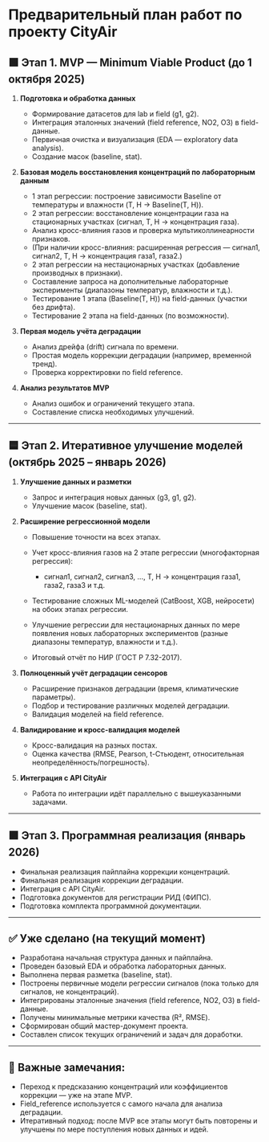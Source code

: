 # Предварительный план работ по проекту CityAir

## 🟩 Этап 1. MVP — Minimum Viable Product (до 1 октября 2025)

1. **Подготовка и обработка данных**

   * Формирование датасетов для lab и field (g1, g2).
   * Интеграция эталонных значений (field reference, NO2, O3) в field-данные.
   * Первичная очистка и визуализация (EDA — exploratory data analysis).
   * Создание масок (baseline, stat).

2. **Базовая модель восстановления концентраций по лабораторным данным**

   * 1 этап регрессии: построение зависимости Baseline от температуры и влажности (T, H → Baseline(T, H)).
   * 2 этап регрессии: восстановление концентрации газа на стационарных участках (сигнал, T, H → концентрация газа).
   * Анализ кросс-влияния газов и проверка мультиколлинеарности признаков.
   * (При наличии кросс-влияния: расширенная регрессия — сигнал1, сигнал2, T, H → концентрация газа1, газа2.)
   * 2 этап регрессии на нестационарных участках (добавление производных в признаки).
   * Составление запроса на дополнительные лабораторные эксперименты (диапазоны температур, влажности и т.д.).
   * Тестирование 1 этапа (Baseline(T, H)) на field-данных (участки без дрифта).
   * Тестирование 2 этапа на field-данных (по возможности).

3. **Первая модель учёта деградации**

   * Анализ дрейфа (drift) сигнала по времени.
   * Простая модель коррекции деградации (например, временной тренд).
   * Проверка корректировки по field reference.

4. **Анализ результатов MVP**

   * Анализ ошибок и ограничений текущего этапа.
   * Составление списка необходимых улучшений.

---

## 🟦 Этап 2. Итеративное улучшение моделей (октябрь 2025 – январь 2026)

1. **Улучшение данных и разметки**

   * Запрос и интеграция новых данных (g3, g1, g2).
   * Улучшение масок (baseline, stat).

2. **Расширение регрессионной модели**

   * Повышение точности на всех этапах.
   * Учет кросс-влияния газов на 2 этапе регрессии (многофакторная регрессия):

     * сигнал1, сигнал2, сигнал3, ..., T, H → концентрация газа1, газа2, газа3 и т.д.
   * Тестирование сложных ML-моделей (CatBoost, XGB, нейросети) на обоих этапах регрессии.
   * Улучшение регрессии для нестационарных данных по мере появления новых лабораторных экспериментов (разные диапазоны температур, влажности и т.д.).
   * Итоговый отчёт по НИР (ГОСТ Р 7.32-2017).

3. **Полноценный учёт деградации сенсоров**

   * Расширение признаков деградации (время, климатические параметры).
   * Подбор и тестирование различных моделей деградации.
   * Валидация моделей на field reference.

4. **Валидирование и кросс-валидация моделей**

   * Кросс-валидация на разных постах.
   * Оценка качества (RMSE, Pearson, t-Стьюдент, относительная неопределённость/погрешность).

5. **Интеграция с API CityAir**

   * Работа по интеграции идёт параллельно с вышеуказанными задачами.

---

## 🟪 Этап 3. Программная реализация (январь 2026)

* Финальная реализация пайплайна коррекции концентраций.
* Финальная реализация коррекции деградации.
* Интеграция с API CityAir.
* Подготовка документов для регистрации РИД (ФИПС).
* Подготовка комплекта программной документации.

---

## ✅ Уже сделано (на текущий момент)

* Разработана начальная структура данных и пайплайна.
* Проведен базовый EDA и обработка лабораторных данных.
* Выполнена первая разметка (baseline, stat).
* Построены первичные модели регрессии сигналов (пока только для сигналов, не концентраций).
* Интегрированы эталонные значения (field reference, NO2, O3) в field-данные.
* Получены минимальные метрики качества (R², RMSE).
* Сформирован общий мастер-документ проекта.
* Составлен список текущих ограничений и задач для доработки.

---

## 🔔 Важные замечания:

* Переход к предсказанию концентраций или коэффициентов коррекции — уже на этапе MVP.
* Field\_reference используется с самого начала для анализа деградации.
* Итеративный подход: после MVP все этапы могут быть повторены и улучшены по мере поступления новых данных и идей.
